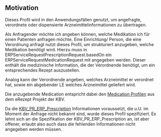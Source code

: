 ## Motivation

Dieses Profil wird in den Anwendungsfällen genutzt, um angefragte, verordnete oder dispensierte Arzneimittelinformationen zu übertragen.

Als Anfragender möchte ich angeben können, welche Medikation ich für einen Patienten anfragen möchte. Eine Einrichtung/ Person, die eine Verordnung anfragt nutzt dieses Profil, um strukturiert anzugeben, welche Medikation benötigt wird.
Hierzu muss in ERPServiceRequestPrescriptionRequest.basedOn ein ERPServiceRequestMedicationRequest mit angegeben werden. Dieser enthält die medizinische Information, die der Verordnende benötigt, um ein entsprechendes Rezept auszustellen.

Analog kann der Verordnende angeben, welches Arzneimittel er verordnet hat, sowie ein abgebender LE welches Arzneimittel geliefert wird.

Die anzugebende Medication entspricht dabei den [Medication Profilen](https://simplifier.net/erezept/~resources?category=Profile&corebasetype=Medication&sortBy=RankScore_desc) aus dem eRezept Projekt der KBV.

Da die [KBV_PR_ERP_Prescription](https://fhir.kbv.de/StructureDefinition/KBV_PR_ERP_Prescription) Informationen voraussetzt, die u.U. im Moment der Anfrage nicht bekannt sind, wurde dieses Profil spezifiziert. Es lehnt sich an die Spezifikation der KBV_PR_ERP_Prescription an, ist aber offener, erlaubt also auch dass die fehlenden Informationen nicht angegeben werden müssen.

